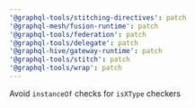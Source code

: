 ```yaml
---
'@graphql-tools/stitching-directives': patch
'@graphql-mesh/fusion-runtime': patch
'@graphql-tools/federation': patch
'@graphql-tools/delegate': patch
'@graphql-hive/gateway-runtime': patch
'@graphql-tools/stitch': patch
'@graphql-tools/wrap': patch
---
```


Avoid `instanceOf` checks for `isXType` checkers
